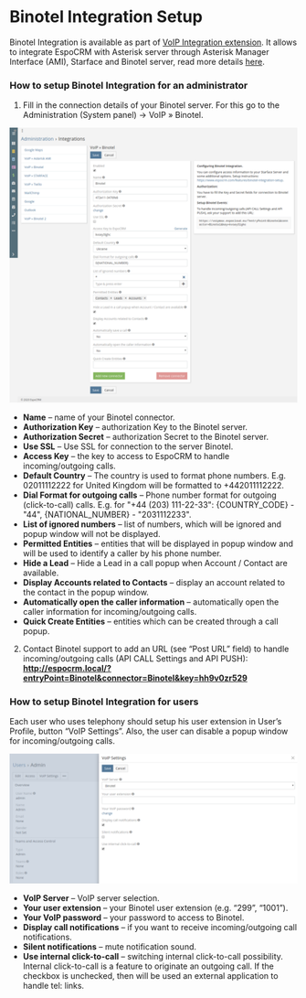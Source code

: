 # Binotel Integration Setup

Binotel Integration is available as part of [VoIP Integration extension](https://www.espocrm.com/extensions/voip-integration/). It allows to integrate EspoCRM with Asterisk server through Asterisk Manager Interface (AMI), Starface and Binotel server, read more details [here](https://www.espocrm.com/features/binotel-integration/).


### How to setup Binotel Integration for an administrator

1. Fill in the connection details of your Binotel server. For this go to the Administration (System panel) -> VoIP » Binotel.

![Binotel integration config](binotel_1.png)

* **Name** – name of your Binotel connector.
* **Authorization Key** – authorization Key to the Binotel server.
* **Authorization Secret** – authorization Secret to the Binotel server.
* **Use SSL** – Use SSL for connection to the server Binotel.
* **Access Key** – the key to access to EspoCRM to handle incoming/outgoing calls.
* **Default Country** – The country is used to format phone numbers. E.g. 02011112222 for United Kingdom will be formatted to +442011112222.
* **Dial Format for outgoing calls** – Phone number format for outgoing (click-to-call) calls.
E.g. for "+44 (203) 111-22-33": {COUNTRY_CODE} - "44", {NATIONAL_NUMBER} - "2031112233".
* **List of ignored numbers** – list of numbers, which will be ignored and popup window will not be displayed.
* **Permitted Entities** – entities that will be displayed in popup window and will be used to identify a caller by his phone number.
* **Hide a Lead** – Hide a Lead in a call popup when Account / Contact are available.
* **Display Accounts related to Contacts** – display an account related to the contact in the popup window.
* **Automatically open the caller information** – automatically open the caller information for incoming/outgoing calls.
* **Quick Create Entities** – entities which can be created through a call popup.

2. Contact Binotel support to add an URL (see “Post URL” field) to handle incoming/outgoing calls (API CALL Settings and API PUSH):
**http://espocrm.local/?entryPoint=Binotel&connector=Binotel&key=hh9v0zr529**


### How to setup Binotel Integration for users

Each user who uses telephony should setup his user extension in User’s Profile, button “VoIP Settings”. Also, the user can disable a popup window for incoming/outgoing calls.

![VoIP settings](binotel_2.png)

* **VoIP Server** – VoIP server selection.
* **Your user extension** – your Binotel user extension (e.g. “299”, “1001”).
* **Your VoIP password** – your password to access to Binotel.
* **Display call notifications** – if you want to receive incoming/outgoing call notifications.
* **Silent notifications** – mute notification sound.
* **Use internal click-to-call** – switching internal click-to-call possibility. Internal click-to-call is a feature to originate an outgoing call. If the checkbox is unchecked, then will be used an external application to handle tel: links.
